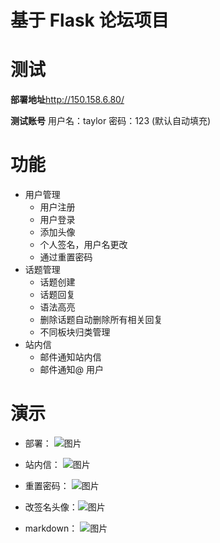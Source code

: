 # 基于 Flask 论坛项目 

# 测试
**部署地址**http://150.158.6.80/

**测试账号** 用户名：taylor  密码：123   (默认自动填充)

# 功能
- 用户管理
    - 用户注册
    - 用户登录
    - 添加头像
    - 个人签名，用户名更改
    - 通过重置密码
- 话题管理
    - 话题创建
    - 话题回复
    - 语法高亮
    - 删除话题自动删除所有相关回复
    - 不同板块归类管理 
- 站内信
    - 邮件通知站内信
    - 邮件通知@ 用户
    

# 演示
- 部署： ![图片](https://raw.githubusercontent.com/fengtongxue/learngit/master/deploy.gif)

- 站内信： ![图片](https://raw.githubusercontent.com/fengtongxue/learngit/master/send.gif)

- 重置密码： ![图片](https://raw.githubusercontent.com/fengtongxue/learngit/master/changepwd.gif)

- 改签名头像：![图片](https://raw.githubusercontent.com/fengtongxue/learngit/master/changequote.gif)

- markdown： ![图片](https://github.com/fengtongxue/static/blob/master/markdown.gif)

